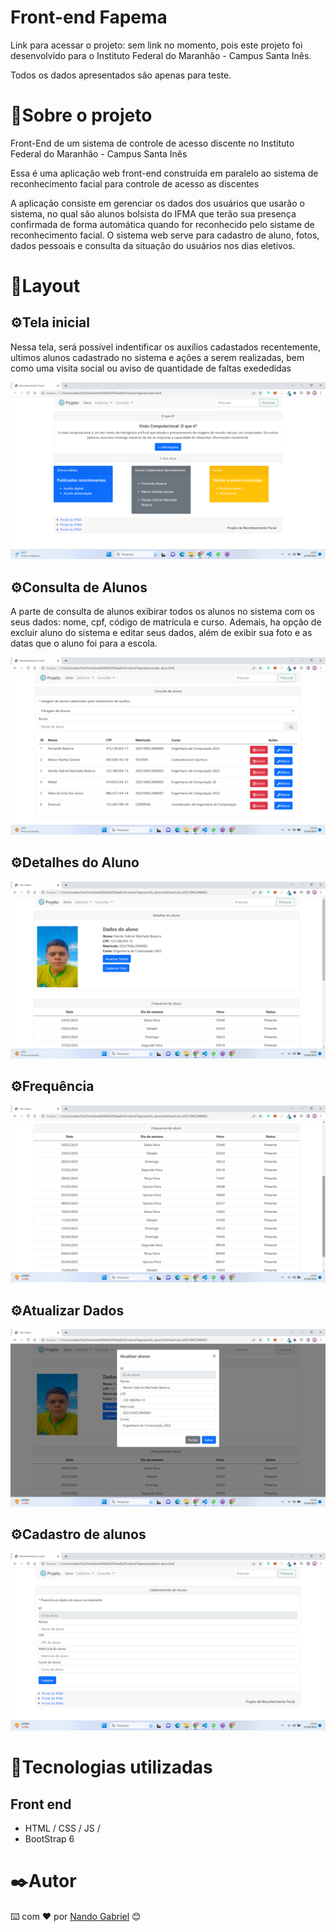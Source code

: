 # Front-end Fapema

Link para acessar o projeto: sem link no momento, pois este projeto foi desenvolvido para o Instituto Federal do Maranhão - Campus Santa Inês.

Todos os dados apresentados são apenas para teste.

# 🚀Sobre o projeto
Front-End de um sistema de controle de acesso discente no Instituto Federal do Maranhão - Campus Santa Inês

Essa é uma aplicação web front-end construída em paralelo ao sistema de reconhecimento facial para controle de acesso as discentes

A aplicação consiste em gerenciar os dados dos usuários que usarão o sistema, no qual são alunos bolsista do IFMA que terão sua presença confirmada de forma automática
quando for reconhecido pelo sistame de reconhecimento facial. O sistema web serve para cadastro de aluno, fotos, dados pessoais e consulta da situação do usuários nos dias eletivos. 

# 🎁Layout
## ⚙️Tela inicial

Nessa tela, será possível indentificar os auxílios cadastados recentemente, ultimos alunos cadastrado no sistema e ações a serem realizadas, bem como uma visita social ou aviso de quantidade de faltas exededidas

![tela inicial](https://github.com/engnandogabriel/frontend-fapema/blob/master/img_git/Captura%20de%20Tela%20(32).png)


## ⚙️Consulta de Alunos

A parte de consulta de alunos exibirar todos os alunos no sistema com os seus dados: nome, cpf, código de matrícula e curso. Ademais, ha opção de excluir aluno do sistema
e editar seus dados, além de exibir sua foto e as datas que o aluno foi para a escola.

![consulta de alunos](https://github.com/engnandogabriel/frontend-fapema/blob/master/img_git/Captura%20de%20Tela%20(33).png)

## ⚙️Detalhes do Aluno
![Detalhes do Aluno](https://github.com/engnandogabriel/frontend-fapema/blob/master/img_git/Captura%20de%20Tela%20(34).png)

## ⚙️Frequência
![frequencia](https://github.com/engnandogabriel/frontend-fapema/blob/master/img_git/Captura%20de%20Tela%20(36).png)

## ⚙️Atualizar Dados
![atualização de dados](https://github.com/engnandogabriel/frontend-fapema/blob/master/img_git/Captura%20de%20Tela%20(35).png)

## ⚙️Cadastro de alunos

![cadastro de alunos](https://github.com/engnandogabriel/frontend-fapema/blob/master/img_git/Captura%20de%20Tela%20(37).png)

# 🔧Tecnologias utilizadas
## Front end
- HTML / CSS / JS /
- BootStrap 6


# ✒️Autor

⌨️ com ❤️ por [Nando Gabriel](https://github.com/engnandogabriel/) 😊

